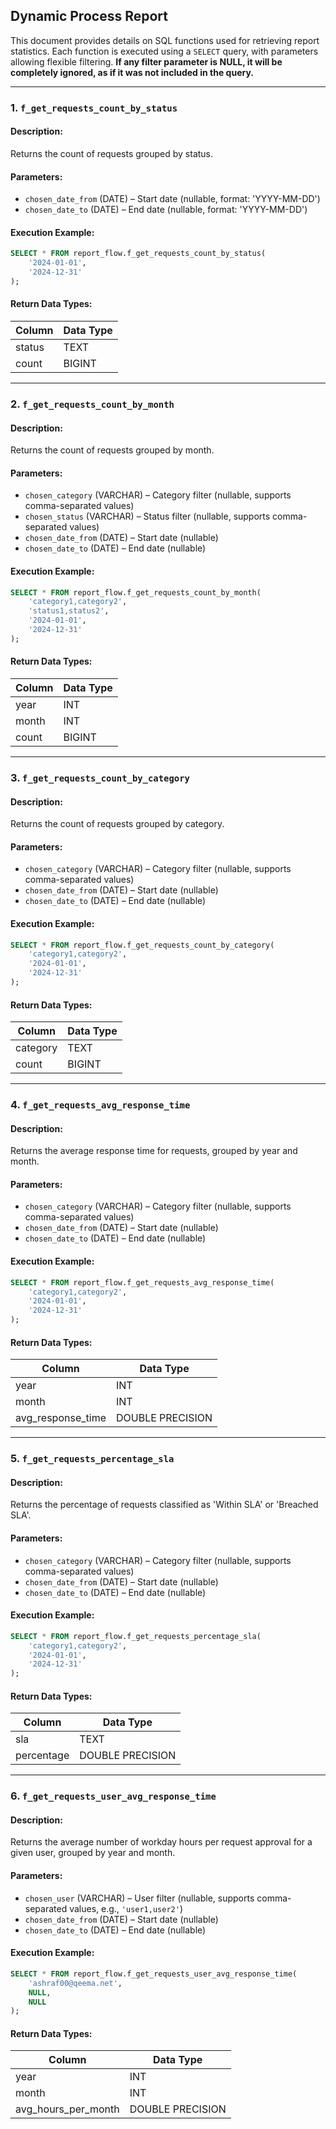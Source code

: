 ## Dynamic Process Report

This document provides details on SQL functions used for retrieving report statistics. Each function is executed using a `SELECT` query, with parameters allowing flexible filtering. **If any filter parameter is NULL, it will be completely ignored, as if it was not included in the query.**

---

### 1. `f_get_requests_count_by_status`

#### **Description:**

Returns the count of requests grouped by status.

#### **Parameters:**

* `chosen_date_from` (DATE) – Start date (nullable, format: 'YYYY-MM-DD')
* `chosen_date_to` (DATE) – End date (nullable, format: 'YYYY-MM-DD')

#### **Execution Example:**

```sql
SELECT * FROM report_flow.f_get_requests_count_by_status(
    '2024-01-01',
    '2024-12-31'
);
```

#### **Return Data Types:**

| Column | Data Type |
| ------ | --------- |
| status | TEXT      |
| count  | BIGINT    |

---

### 2. `f_get_requests_count_by_month`

#### **Description:**

Returns the count of requests grouped by month.

#### **Parameters:**

* `chosen_category` (VARCHAR) – Category filter (nullable, supports comma-separated values)
* `chosen_status` (VARCHAR) – Status filter (nullable, supports comma-separated values)
* `chosen_date_from` (DATE) – Start date (nullable)
* `chosen_date_to` (DATE) – End date (nullable)

#### **Execution Example:**

```sql
SELECT * FROM report_flow.f_get_requests_count_by_month(
    'category1,category2',
    'status1,status2',
    '2024-01-01',
    '2024-12-31'
);
```

#### **Return Data Types:**

| Column | Data Type |
| ------ | --------- |
| year   | INT       |
| month  | INT       |
| count  | BIGINT    |

---

### 3. `f_get_requests_count_by_category`

#### **Description:**

Returns the count of requests grouped by category.

#### **Parameters:**

* `chosen_category` (VARCHAR) – Category filter (nullable, supports comma-separated values)
* `chosen_date_from` (DATE) – Start date (nullable)
* `chosen_date_to` (DATE) – End date (nullable)

#### **Execution Example:**

```sql
SELECT * FROM report_flow.f_get_requests_count_by_category(
    'category1,category2',
    '2024-01-01',
    '2024-12-31'
);
```

#### **Return Data Types:**

| Column   | Data Type |
| -------- | --------- |
| category | TEXT      |
| count    | BIGINT    |

---

### 4. `f_get_requests_avg_response_time`

#### **Description:**

Returns the average response time for requests, grouped by year and month.

#### **Parameters:**

* `chosen_category` (VARCHAR) – Category filter (nullable, supports comma-separated values)
* `chosen_date_from` (DATE) – Start date (nullable)
* `chosen_date_to` (DATE) – End date (nullable)

#### **Execution Example:**

```sql
SELECT * FROM report_flow.f_get_requests_avg_response_time(
    'category1,category2',
    '2024-01-01',
    '2024-12-31'
);
```

#### **Return Data Types:**

| Column              | Data Type        |
| ------------------- | ---------------- |
| year                | INT              |
| month               | INT              |
| avg\_response\_time | DOUBLE PRECISION |

---

### 5. `f_get_requests_percentage_sla`

#### **Description:**

Returns the percentage of requests classified as 'Within SLA' or 'Breached SLA'.

#### **Parameters:**

* `chosen_category` (VARCHAR) – Category filter (nullable, supports comma-separated values)
* `chosen_date_from` (DATE) – Start date (nullable)
* `chosen_date_to` (DATE) – End date (nullable)

#### **Execution Example:**

```sql
SELECT * FROM report_flow.f_get_requests_percentage_sla(
    'category1,category2',
    '2024-01-01',
    '2024-12-31'
);
```

#### **Return Data Types:**

| Column     | Data Type        |
| ---------- | ---------------- |
| sla        | TEXT             |
| percentage | DOUBLE PRECISION |

---

### 6. `f_get_requests_user_avg_response_time`

#### **Description:**

Returns the average number of workday hours per request approval for a given user, grouped by year and month.

#### **Parameters:**

* `chosen_user` (VARCHAR) – User filter (nullable, supports comma-separated values, e.g., `'user1,user2'`)
* `chosen_date_from` (DATE) – Start date (nullable)
* `chosen_date_to` (DATE) – End date (nullable)

#### **Execution Example:**

```sql
SELECT * FROM report_flow.f_get_requests_user_avg_response_time(
    'ashraf00@qeema.net',
    NULL,
    NULL
);
```

#### **Return Data Types:**

| Column                 | Data Type        |
| ---------------------- | ---------------- |
| year                   | INT              |
| month                  | INT              |
| avg\_hours\_per\_month | DOUBLE PRECISION |
